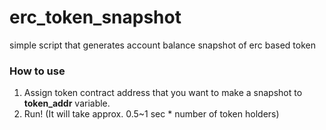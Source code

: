# erc_token_snapshot
simple script that generates account balance snapshot of erc based token


### How to use ###
1. Assign token contract address that you want to make a snapshot to **token_addr** variable.
2. Run! (It will take approx. 0.5~1 sec * number of token holders)
